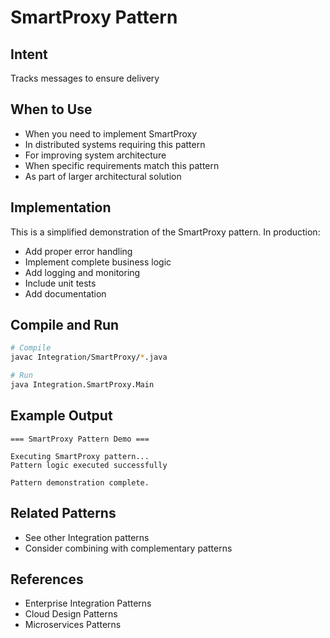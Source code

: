 # SmartProxy Pattern

## Intent
Tracks messages to ensure delivery

## When to Use
- When you need to implement SmartProxy
- In distributed systems requiring this pattern
- For improving system architecture
- When specific requirements match this pattern
- As part of larger architectural solution

## Implementation
This is a simplified demonstration of the SmartProxy pattern. In production:
- Add proper error handling
- Implement complete business logic
- Add logging and monitoring
- Include unit tests
- Add documentation

## Compile and Run
```bash
# Compile
javac Integration/SmartProxy/*.java

# Run
java Integration.SmartProxy.Main
```

## Example Output
```
=== SmartProxy Pattern Demo ===

Executing SmartProxy pattern...
Pattern logic executed successfully

Pattern demonstration complete.
```

## Related Patterns
- See other Integration patterns
- Consider combining with complementary patterns

## References
- Enterprise Integration Patterns
- Cloud Design Patterns
- Microservices Patterns
